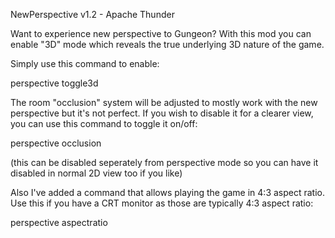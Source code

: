 NewPerspective v1.2 - Apache Thunder

Want to experience new perspective to Gungeon? With this mod you can enable "3D" mode which reveals the true underlying 3D nature of the game.

Simply use this command to enable:

perspective toggle3d

The room "occlusion" system will be adjusted to mostly work with the new perspective but it's not perfect. 
If you wish to disable it for a clearer view, you can use this command to toggle it on/off:

perspective occlusion

(this can be disabled seperately from perspective mode so you can have it disabled in normal 2D view too if you like)

Also I've added a command that allows playing the game in 4:3 aspect ratio. Use this if you have a CRT monitor as those are typically 4:3 aspect ratio:

perspective aspectratio